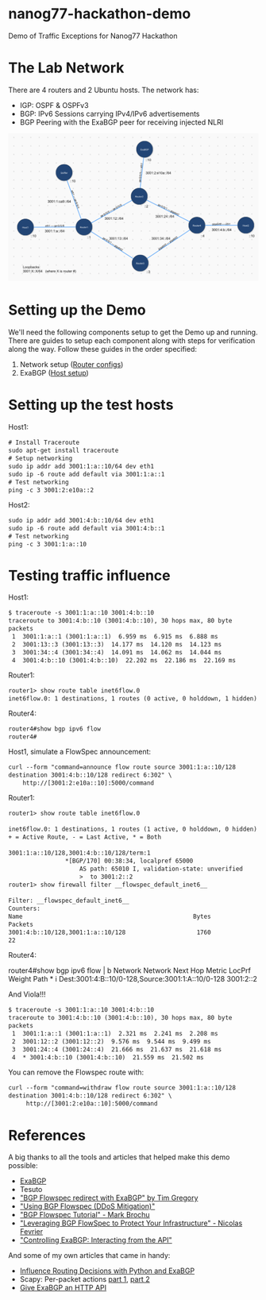 # nanog77-hackathon-demo
 Demo of Traffic Exceptions for Nanog77 Hackathon

# The Lab Network
There are 4 routers and 2 Ubuntu hosts. The network has:
- IGP: OSPF & OSPFv3
- BGP: IPv6 Sessions carrying IPv4/IPv6 advertisements
- BGP Peering with the ExaBGP peer for receiving injected NLRI

![Topology Diagram](./Topology.png)


# Setting up the Demo
We'll need the following components setup to get the Demo up and running. There are guides to setup each component along with steps for verification along the way. Follow these guides in the order specified:
1. Network setup ([Router configs](./configs))
1. ExaBGP ([Host setup](./exabgp))


# Setting up the test hosts

Host1:

    # Install Traceroute
    sudo apt-get install traceroute
    # Setup networking
    sudo ip addr add 3001:1:a::10/64 dev eth1
    sudo ip -6 route add default via 3001:1:a::1
    # Test networking
    ping -c 3 3001:2:e10a::2


Host2:

    sudo ip addr add 3001:4:b::10/64 dev eth1
    sudo ip -6 route add default via 3001:4:b::1
    # Test networking
    ping -c 3 3001:1:a::10


# Testing traffic influence

Host1:
    
    $ traceroute -s 3001:1:a::10 3001:4:b::10
    traceroute to 3001:4:b::10 (3001:4:b::10), 30 hops max, 80 byte packets
     1  3001:1:a::1 (3001:1:a::1)  6.959 ms  6.915 ms  6.888 ms
     2  3001:13::3 (3001:13::3)  14.177 ms  14.120 ms  14.123 ms
     3  3001:34::4 (3001:34::4)  14.091 ms  14.062 ms  14.044 ms
     4  3001:4:b::10 (3001:4:b::10)  22.202 ms  22.186 ms  22.169 ms


Router1:

    router1> show route table inet6flow.0
    inet6flow.0: 1 destinations, 1 routes (0 active, 0 holddown, 1 hidden)

Router4:

    router4#show bgp ipv6 flow
    router4#


Host1, simulate a FlowSpec announcement:

    curl --form "command=announce flow route source 3001:1:a::10/128 destination 3001:4:b::10/128 redirect 6:302" \
        http://[3001:2:e10a::10]:5000/command

Router1:

    router1> show route table inet6flow.0

    inet6flow.0: 1 destinations, 1 routes (1 active, 0 holddown, 0 hidden)
    + = Active Route, - = Last Active, * = Both

    3001:1:a::10/128,3001:4:b::10/128/term:1
                    *[BGP/170] 00:38:34, localpref 65000
                        AS path: 65010 I, validation-state: unverified
                        >  to 3001:2::2
    router1> show firewall filter __flowspec_default_inet6__

    Filter: __flowspec_default_inet6__
    Counters:
    Name                                                Bytes              Packets
    3001:4:b::10/128,3001:1:a::10/128                    1760                   22

Router4:
   
   router4#show bgp ipv6 flow | b Network
        Network          Next Hop            Metric LocPrf Weight Path
    * i  Dest:3001:4:B::10/0-128,Source:3001:1:A::10/0-128
                        3001:2::2

And Viola!!!

    $ traceroute -s 3001:1:a::10 3001:4:b::10
    traceroute to 3001:4:b::10 (3001:4:b::10), 30 hops max, 80 byte packets
     1  3001:1:a::1 (3001:1:a::1)  2.321 ms  2.241 ms  2.208 ms
     2  3001:12::2 (3001:12::2)  9.576 ms  9.544 ms  9.499 ms
     3  3001:24::4 (3001:24::4)  21.666 ms  21.637 ms  21.618 ms
     4  * 3001:4:b::10 (3001:4:b::10)  21.559 ms  21.502 ms

You can remove the Flowspec route with:

    curl --form "command=withdraw flow route source 3001:1:a::10/128 destination 3001:4:b::10/128 redirect 6:302" \
         http://[3001:2:e10a::10]:5000/command

# References
A big thanks to all the tools and articles that helped make this demo possible:
- [ExaBGP](https://github.com/Exa-Networks/exabgp)
- Tesuto
- ["BGP Flowspec redirect with ExaBGP" by Tim Gregory](https://tgregory.org/2018/01/31/bgp-flowspec-redirect-with-exabgp/)
- ["Using BGP Flowspec (DDoS Mitigation)"](https://archive.nanog.org/sites/default/files/tuesday_general_ddos_ryburn_63.16.pdf)
- ["BGP Flowspec Tutorial" - Mark Brochu](https://meetings.internet2.edu/media/medialibrary/2018/10/19/20181015-brochu-BGP-Flowspec.pdf)
- ["Leveraging BGP FlowSpec to Protect Your Infrastructure" - Nicolas Fevrier](https://www.ciscolive.com/c/dam/r/ciscolive/emea/docs/2019/pdf/BRKSPG-3012.pdf)
- ["Controlling ExaBGP: Interacting from the API"](https://github.com/Exa-Networks/exabgp/wiki/Controlling-ExaBGP-:-interacting-from-the-API)

And some of my own articles that came in handy:
- [Influence Routing Decisions with Python and ExaBGP](https://thepacketgeek.com/influence-routing-decisions-with-python-and-exabgp/)
- Scapy: Per-packet actions [part 1](https://thepacketgeek.com/scapy-sniffing-with-custom-actions-part-1/), [part 2](https://thepacketgeek.com/scapy-sniffing-with-custom-actions-part-2/)
- [Give ExaBGP an HTTP API](https://thepacketgeek.com/give-exabgp-an-http-api-with-flask/)
